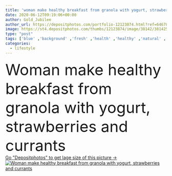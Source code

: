 ```yaml
---
title: 'woman make healthy breakfast from granola with yogurt, strawberries and currants '
date: 2020-06-12T09:19:06+00:00
author: Gold_Jubilee
author_url: https://depositphotos.com/portfolio-12123874.html?ref=64678756
image: https://st4.depositphotos.com/thumbs/12123874/image/38142/381425052/api_thumb_450.jpg?forcejpeg=true
type: "post"
tags: ['blue' ,'background' ,'fresh' ,'health' ,'healthy' ,'natural' ,'seeds' ,'food' ,'wooden' ,'diet' ,'spoon' ,'plate' ,'fruit' ,'tasty' ,'delicious' ,'breakfast' ,'dessert' ,'snack' ,'hand' ,'berry' ,'eat' ,'vegetarian' ,'woman' ,'organic' ,'wood' ,'ingredients' ,'cereal' ,'nuts' ,'greek' ,'strawberry' ,'lifestile' ,'berries' ,'currant' ,'oat' ,'vegan' ,'yoghurt' ,'sesame' ,'yogurt' ,'granola' ,'oatmeal' ,'peony' ,'Healthy Lifestyle' ,'healthy food' ,'healthy breakfast' ,'wood spoon' ,'wood plate' ,'peony flower' ,'muslie' ,'granola isolated' ,'healthy brealfast' ]
categories: 
  - lifestyle
---
```

<div aling="center">
            <font size="60"> Woman make healthy breakfast from granola with yogurt, strawberries and currants</font>   
</div>
<div>
    <a href='https://st4.depositphotos.com/thumbs/12123874/image/38142/381425052/api_thumb_450.jpg?forcejpeg=true?ref=64678756' target=_blank > Go "Depositphotos" to get lage size of this picture ->
        <img href='https://st4.depositphotos.com/thumbs/12123874/image/38142/381425052/api_thumb_450.jpg?forcejpeg=true?ref=64678756' src='https://st4.depositphotos.com/12123874/38142/i/950/depositphotos_381425052-stock-photo-woman-make-healthy-breakfast-granola.jpg?forcejpeg=true' alt='Woman make healthy breakfast from granola with yogurt, strawberries and currants' >
    </a>
</div>
